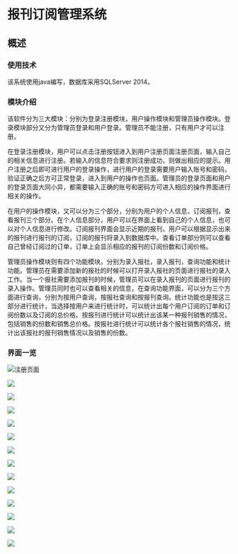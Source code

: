 # 报刊订阅管理系统

## 概述

### 使用技术

该系统使用java编写，数据库采用SQLServer 2014。

### 模块介绍

该软件分为三大模块：分别为登录注册模块，用户操作模块和管理员操作模块。登录模块部分又分为管理员登录和用户登录。管理员不能注册，只有用户才可以注册。

在登录注册模块，用户可以点击注册按钮进入到用户注册页面注册页面，输入自己的相关信息进行注册。若输入的信息符合要求则注册成功，则做出相应的提示。用户注册之后即可进行用户的登录操作，进行用户的登录需要用户输入账号和密码，验证正确之后方可正常登录，进入到用户的操作也页面。管理员的登录页面和用户的登录页面大同小异，都需要输入正确的账号和密码方可进入相应的操作界面进行相关的操作。

在用户的操作模块，又可以分为三个部分，分别为用户的个人信息，订阅报刊，查看报刊三个部分。在个人信息部分，用户可以在界面上看到自己的个人信息，也可以对个人信息进行修改。订阅报刊界面会显示近期的报刊，用户可以根据显示出来的报刊进行报刊的订阅，订阅的报刊将录入到数据库中。查看订单部分则可以查看自己曾经订阅过的订单，订单上会显示相应的报刊的订阅份数和订阅价格。

管理员操作模块则有四个功能模块。分别为录入报社，录入报刊，查询功能和统计功能。管理员在需要添加新的报社的时候可以打开录入报社的页面进行报社的录入工作。当一个报社需要添加报刊的时候，管理员可以在录入报刊的页面进行报刊的录入操作。管理员同时也可以查看相关的信息，在查询功能界面，可以分为三个方面进行查询，分别为按用户查询，按报社查询和按报刊查询。统计功能也是按这三部分进行统计，当选择按用户来进行统计时，可以统计出每个用户订阅的订单和订阅份数以及订阅的总价格。按报刊进行统计可以统计出该某一种报刊销售的情况，包括销售的份数和销售总价格。按报社进行统计可以统计各个报社销售的情况，统计出该报社的报刊销售情况以及销售的份数。

### 界面一览

![注册页面](.\img\注册界面.png)

![](.\img\用户订阅报刊.png)

![](.\img\用户登录界面.png)

![](.\img\用户操作界面.png)

![](.\img\统计功能.png)

![](.\img\双登录按钮页面.png)

![](.\img\录入报社.png)

![](.\img\后台登录页面.png)

![](.\img\管理员录入报刊.png)

![](.\img\管理员操作多按钮界面.png)

![](.\img\查询功能3.png)

![](.\img\查询功能2.png)

![](.\img\查询功能1.png)

![](.\img\查询功能.png)